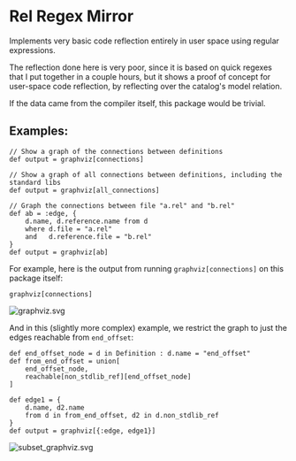 # Rel Regex Mirror

Implements very basic code reflection entirely in user space using regular
expressions.

The reflection done here is very poor, since it is based on quick regexes that
I put together in a couple hours, but it shows a proof of concept for
user-space code reflection, by reflecting over the catalog's model relation.

If the data came from the compiler itself, this package would be trivial.

## Examples:

```rel
// Show a graph of the connections between definitions
def output = graphviz[connections]

// Show a graph of all connections between definitions, including the standard libs
def output = graphviz[all_connections]
```

```rel
// Graph the connections between file "a.rel" and "b.rel"
def ab = :edge, {
    d.name, d.reference.name from d
    where d.file = "a.rel"
    and   d.reference.file = "b.rel"
}
def output = graphviz[ab]
```

For example, here is the output from running `graphviz[connections]` on this package itself:
```rel
graphviz[connections]
```
![graphviz.svg](https://user-images.githubusercontent.com/1582097/198486357-45c14167-6380-49fd-88c9-08a4df6c0b04.svg)


And in this (slightly more complex) example, we restrict the graph to just the edges reachable from `end_offset`:
```rel
def end_offset_node = d in Definition : d.name = "end_offset"
def from_end_offset = union[
    end_offset_node,
    reachable[non_stdlib_ref][end_offset_node]
]

def edge1 = {
    d.name, d2.name
    from d in from_end_offset, d2 in d.non_stdlib_ref
}
def output = graphviz[{:edge, edge1}]
```
![subset_graphviz.svg](https://user-images.githubusercontent.com/1582097/198483505-e3a16e4c-ff57-49b5-aafc-dbe117aba191.svg)
